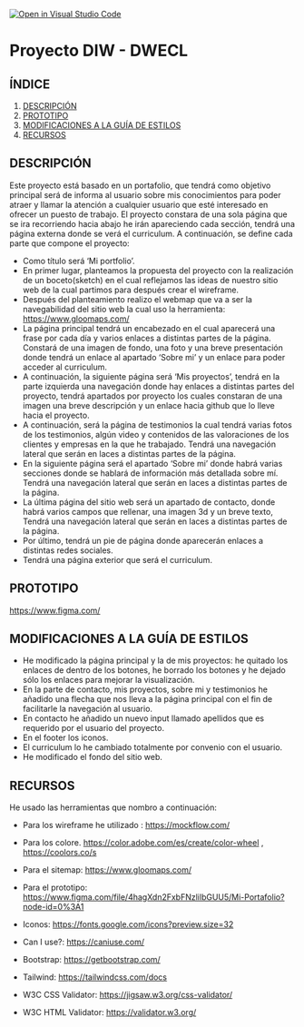 [![Open in Visual Studio Code](https://classroom.github.com/assets/open-in-vscode-f059dc9a6f8d3a56e377f745f24479a46679e63a5d9fe6f495e02850cd0d8118.svg)](https://classroom.github.com/online_ide?assignment_repo_id=6418044&assignment_repo_type=AssignmentRepo)
# Proyecto DIW - DWECL

## ÍNDICE
1. [DESCRIPCIÓN](#id1)
2. [PROTOTIPO](#id2)
3. [MODIFICACIONES A LA GUÍA DE ESTILOS](#id3)
4. [RECURSOS](#id4)

## DESCRIPCIÓN<a name="id1"></a>
Este proyecto está basado en un portafolio, que tendrá como objetivo principal será de informa al usuario sobre mis conocimientos para poder atraer y llamar la atención a cualquier usuario que esté interesado en ofrecer un puesto de trabajo.
El proyecto constara de una sola página que se ira recorriendo hacia abajo he irán apareciendo cada sección, tendrá una página externa donde se verá el curriculum.
A continuación, se define cada parte que compone el proyecto:
-	Como título será ‘Mi portfolio’.
-	En primer lugar, planteamos la propuesta del proyecto con la realización de un boceto(sketch) en el cual reflejamos las ideas de nuestro sitio web de la cual partimos para después crear el wireframe.
-	Después del planteamiento realizo el webmap que va a ser la navegabilidad del sitio web la cual uso la herramienta: https://www.gloomaps.com/
-	La página principal tendrá un encabezado en el cual aparecerá una frase por cada día y varios enlaces a distintas partes de la página.
Constará de una imagen de fondo, una foto y una breve presentación donde tendrá un enlace al apartado ‘Sobre mi’ y un enlace para poder acceder al curriculum.
-	A continuación, la siguiente página será ‘Mis proyectos’, tendrá en la parte izquierda una navegación donde hay enlaces a distintas partes del proyecto, tendrá apartados por proyecto los cuales constaran de una imagen una breve descripción y un enlace hacia github que lo lleve hacia el proyecto.
-	A continuación, será la página de testimonios la cual tendrá varias fotos de los testimonios, algún video y contenidos de las valoraciones de los clientes y empresas en la que he trabajado.
Tendrá una navegación lateral que serán en laces a distintas partes de la página.
-	En la siguiente página será el apartado ‘Sobre mi’ donde habrá varias secciones donde se hablará de información más detallada sobre mí.
Tendrá una navegación lateral que serán en laces a distintas partes de la página.
-	La última página del sitio web será un apartado de contacto, donde habrá varios campos que rellenar, una imagen 3d y un breve texto, Tendrá una navegación lateral que serán en laces a distintas partes de la página.
-	Por último, tendrá un pie de página donde aparecerán enlaces a distintas redes sociales.
-	Tendrá una página exterior que será el curriculum.




## PROTOTIPO<a name="id2"></a>
 https://www.figma.com/

## MODIFICACIONES A LA GUÍA DE ESTILOS<a name="id3"></a>
- He modificado la página principal y la de mis proyectos: he quitado los enlaces de dentro de los botones, he borrado los botones y he dejado sólo los enlaces para mejorar la visualización.
- En la parte de contacto, mis proyectos, sobre mi y testimonios he añadido una flecha que nos lleva a la página principal con el fin de facilitarle la navegación al usuario.
- En contacto he añadido un nuevo input llamado apellidos que es requerido por el usuario del proyecto.
- En el footer los iconos.
- El curriculum lo he cambiado totalmente por convenio con el usuario.
- He modificado el fondo del sitio web.

## RECURSOS<a name="id4"></a>
He usado las herramientas que nombro a continuación:

- Para los wireframe he utilizado : https://mockflow.com/
- Para los colore. https://color.adobe.com/es/create/color-wheel ,  https://coolors.co/s
- Para el sitemap: https://www.gloomaps.com/
- Para el prototipo: https://www.figma.com/file/4hagXdn2FxbFNzlilbGUU5/Mi-Portafolio?node-id=0%3A1
- Iconos: https://fonts.google.com/icons?preview.size=32


- Can I use?: https://caniuse.com/
- Bootstrap: https://getbootstrap.com/
- Tailwind: https://tailwindcss.com/docs
- W3C CSS Validator: https://jigsaw.w3.org/css-validator/
- W3C HTML Validator: https://validator.w3.org/

